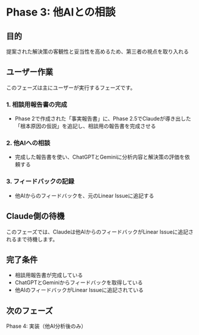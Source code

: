 # Phase 3: 他AIとの相談

## 目的
提案された解決策の客観性と妥当性を高めるため、第三者の視点を取り入れる

## ユーザー作業
このフェーズは主にユーザーが実行するフェーズです。

### 1. 相談用報告書の完成
- Phase 2で作成された「事実報告書」に、Phase 2.5でClaudeが導き出した「根本原因の仮説」を追記し、相談用の報告書を完成させる

### 2. 他AIへの相談
- 完成した報告書を使い、ChatGPTとGeminiに分析内容と解決策の評価を依頼する

### 3. フィードバックの記録
- 他AIからのフィードバックを、元のLinear Issueに追記する

## Claude側の待機
このフェーズでは、Claudeは他AIからのフィードバックがLinear Issueに追記されるまで待機します。

## 完了条件
- 相談用報告書が完成している
- ChatGPTとGeminiからフィードバックを取得している
- 他AIのフィードバックがLinear Issueに追記されている

## 次のフェーズ
Phase 4: 実装（他AI分析後のみ）